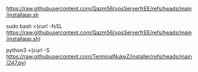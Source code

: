 https://raw.githubusercontent.com/Qazm56/vpsServerfrEE/refs/heads/main/installapp.sh


sudo bash <(curl -fsSL https://raw.githubusercontent.com/Qazm56/vpsServerfrEE/refs/heads/main/installapp.sh)

python3 <(curl -S https://raw.githubusercontent.com/TerminalNukeZ/installer/refs/heads/main/247.py)
